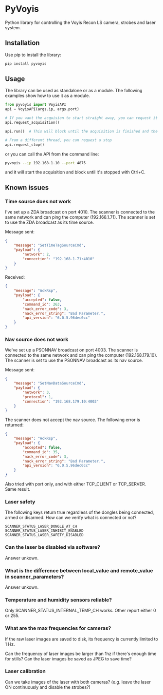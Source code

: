# PyVoyis
Python library for controlling the Voyis Recon LS camera, strobes and laser system.

## Installation
Use pip to install the library:

```bash
pip install pyvoyis
```

## Usage
The library can be used as standalone or as a module. The following examples show how to use it as a module.

```python
from pyvoyis import VoyisAPI
api = VoyisAPI(args.ip, args.port)

# If you want the acquision to start straight away, you can request it
api.request_acquisition()

api.run()  # This will block until the acquisition is finished and the API disconnected

# From a different thread, you can request a stop
api.request_stop()
```

or you can call the API from the command line:

```bash
pyvoyis --ip 192.168.1.10 --port 4875
```

and it will start the acquisition and block until it's stopped with Ctrl+C.


## Known issues

### Time source does not work
I've set up a ZDA broadcast on port 4010. The scanner is connected to the same network and can ping the computer (192.168.1.71). The scanner is set to use the ZDA broadcast as its time source.

Message sent:

```json
{
    "message": "SetTimeTagSourceCmd",
    "payload": {
        "network": 2,
        "connection": "192.168.1.71:4010"
    }
}
```

Received:

```json
{
    "message": "AckRsp",
    "payload": {
        "accepted": false,
        "command_id": 263,
        "nack_error_code": 3,
        "nack_error_string": "Bad Parameter.",
        "api_version": "6.0.5.96dec0cc"
    }
}
```


### Nav source does not work

We've set up a PSONNAV broadcast on port 4003. The scanner is connected to the same network and can ping the computer (192.168.179.10). The scanner is set to use the PSONNAV broadcast as its nav source.

Message sent:

```json
{
    "message": "SetNavDataSourceCmd",
    "payload": {
        "network": 3,
        "protocol": 1,
        "connection": "192.168.179.10:4003"
    }
}
```

The scanner does not accept the nav source. The following error is returned:

```json
{
    "message": "AckRsp",
    "payload": {
        "accepted": false,
        "command_id": 35,
        "nack_error_code": 3,
        "nack_error_string": "Bad Parameter.",
        "api_version": "6.0.5.96dec0cc"
    }
}
```

Also tried with port only, and with either TCP_CLIENT or TCP_SERVER. Same result.

### Laser safety
The following keys return true regardless of the dongles being connected, armed or disarmed. How can we verify what is connected or not?

```
SCANNER_STATUS_LASER_DONGLE_AT_CH
SCANNER_STATUS_LASER_INHIBIT_ENABLED
SCANNER_STATUS_LASER_SAFETY_DISABLED
```

### Can the laser be disabled via software?
Answer unkown.

### What is the difference between local_value and remote_value in scanner_parameters?
Answer unkown.

### Temperature and humidity sensors reliable?
Only SCANNER_STATUS_INTERNAL_TEMP_CH works. Other report either 0 or 255.

### What are the max frequencies for cameras?
If the raw laser images are saved to disk, its frequency is currently limited to 1 Hz.

Can the frequency of laser images be larger than 1hz if there's enough time for stills? 
Can the laser images be saved as JPEG to save time?

### Laser calibration
Can we take images of the laser with both cameras? (e.g. leave the laser ON continuously and disable the strobes?)

